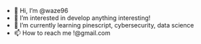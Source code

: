 - 👋 Hi, I’m @waze96
- 👀 I’m interested in develop anything interesting!
- 🌱 I’m currently learning pinescript, cybersecurity, data science
- 📫 How to reach me !@gmail.com
